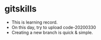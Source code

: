 # gitskills

- This is learning record.
- On this day, try to upload code-20200330
- Creating a new branch is quick & simple. 
